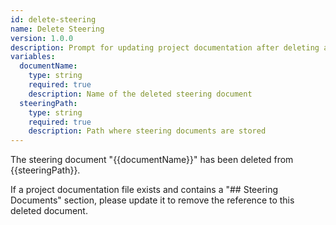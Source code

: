 ```yaml
---
id: delete-steering
name: Delete Steering
version: 1.0.0
description: Prompt for updating project documentation after deleting a steering document
variables:
  documentName:
    type: string
    required: true
    description: Name of the deleted steering document
  steeringPath:
    type: string
    required: true
    description: Path where steering documents are stored
---
```


The steering document "{{documentName}}" has been deleted from {{steeringPath}}.

If a project documentation file exists and contains a "## Steering Documents" section, please update it to remove the reference to this deleted document.
